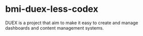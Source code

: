 # bmi-duex-less-codex
DUEX is a project that aim to make it easy to create and manage dashboards and content management systems.
